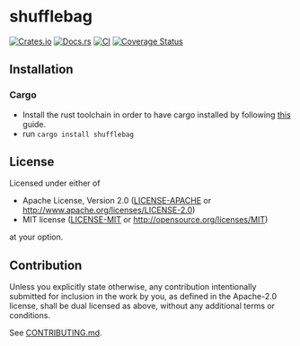 # shufflebag

[![Crates.io](https://img.shields.io/crates/v/shufflebag.svg)](https://crates.io/crates/shufflebag)
[![Docs.rs](https://docs.rs/shufflebag/badge.svg)](https://docs.rs/shufflebag)
[![CI](https://github.com/ethereal-sheep/shufflebag/workflows/CI/badge.svg)](https://github.com/ethereal-sheep/shufflebag/actions)
[![Coverage Status](https://coveralls.io/repos/github/ethereal-sheep/shufflebag/badge.svg?branch=main)](https://coveralls.io/github/ethereal-sheep/shufflebag?branch=main)

## Installation

### Cargo

* Install the rust toolchain in order to have cargo installed by following
  [this](https://www.rust-lang.org/tools/install) guide.
* run `cargo install shufflebag`

## License

Licensed under either of

 * Apache License, Version 2.0
   ([LICENSE-APACHE](LICENSE-APACHE) or http://www.apache.org/licenses/LICENSE-2.0)
 * MIT license
   ([LICENSE-MIT](LICENSE-MIT) or http://opensource.org/licenses/MIT)

at your option.

## Contribution

Unless you explicitly state otherwise, any contribution intentionally submitted
for inclusion in the work by you, as defined in the Apache-2.0 license, shall be
dual licensed as above, without any additional terms or conditions.

See [CONTRIBUTING.md](CONTRIBUTING.md).
